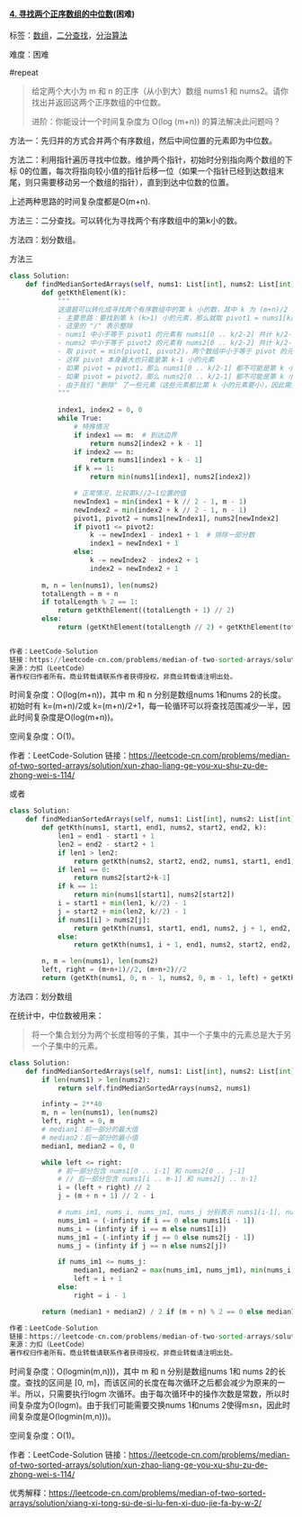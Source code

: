 #### [4. 寻找两个正序数组的中位数](https://leetcode-cn.com/problems/median-of-two-sorted-arrays/)(困难)

标签：[数组](../Topic/数组.md)，[二分查找](../Topic/二分查找.md)，[分治算法](../Topic/分治算法.md)

难度：困难

 #repeat 

> 给定两个大小为 m 和 n 的正序（从小到大）数组 nums1 和 nums2。请你找出并返回这两个正序数组的中位数。
>
> 进阶：你能设计一个时间复杂度为 O(log (m+n)) 的算法解决此问题吗？

方法一：先归并的方式合并两个有序数组，然后中间位置的元素即为中位数。

方法二：利用指针遍历寻找中位数。维护两个指针，初始时分别指向两个数组的下标 0的位置，每次将指向较小值的指针后移一位（如果一个指针已经到达数组末尾，则只需要移动另一个数组的指针），直到到达中位数的位置。

上述两种思路的时间复杂度都是O(m+n).

方法三：二分查找。可以转化为寻找两个有序数组中的第k小的数。

方法四：划分数组。

方法三

```python
class Solution:
    def findMedianSortedArrays(self, nums1: List[int], nums2: List[int]) -> float:
        def getKthElement(k):
            """
            这道题可以转化成寻找两个有序数组中的第 k 小的数，其中 k 为 (m+n)/2 或 (m+n)/2+1。
            - 主要思路：要找到第 k (k>1) 小的元素，那么就取 pivot1 = nums1[k/2-1] 和 pivot2 = nums2[k/2-1] 进行比较
            - 这里的 "/" 表示整除
            - nums1 中小于等于 pivot1 的元素有 nums1[0 .. k/2-2] 共计 k/2-1 个
            - nums2 中小于等于 pivot2 的元素有 nums2[0 .. k/2-2] 共计 k/2-1 个
            - 取 pivot = min(pivot1, pivot2)，两个数组中小于等于 pivot 的元素共计不会超过 (k/2-1) + (k/2-1) <= k-2 个
            - 这样 pivot 本身最大也只能是第 k-1 小的元素
            - 如果 pivot = pivot1，那么 nums1[0 .. k/2-1] 都不可能是第 k 小的元素。把这些元素全部 "删除"，剩下的作为新的 nums1 数组
            - 如果 pivot = pivot2，那么 nums2[0 .. k/2-1] 都不可能是第 k 小的元素。把这些元素全部 "删除"，剩下的作为新的 nums2 数组
            - 由于我们 "删除" 了一些元素（这些元素都比第 k 小的元素要小），因此需要修改 k 的值，减去删除的数的个数
            """
            
            index1, index2 = 0, 0
            while True:
                # 特殊情况
                if index1 == m:  # 到达边界
                    return nums2[index2 + k - 1]
                if index2 == n:
                    return nums1[index1 + k - 1]
                if k == 1:
                    return min(nums1[index1], nums2[index2])

                # 正常情况，比较第k//2−1位置的值
                newIndex1 = min(index1 + k // 2 - 1, m - 1)
                newIndex2 = min(index2 + k // 2 - 1, n - 1)
                pivot1, pivot2 = nums1[newIndex1], nums2[newIndex2]
                if pivot1 <= pivot2:
                    k -= newIndex1 - index1 + 1  # 排除一部分数
                    index1 = newIndex1 + 1
                else:
                    k -= newIndex2 - index2 + 1
                    index2 = newIndex2 + 1
        
        m, n = len(nums1), len(nums2)
        totalLength = m + n
        if totalLength % 2 == 1:
            return getKthElement((totalLength + 1) // 2)
        else:
            return (getKthElement(totalLength // 2) + getKthElement(totalLength // 2 + 1)) / 2


作者：LeetCode-Solution
链接：https://leetcode-cn.com/problems/median-of-two-sorted-arrays/solution/xun-zhao-liang-ge-you-xu-shu-zu-de-zhong-wei-s-114/
来源：力扣（LeetCode）
著作权归作者所有。商业转载请联系作者获得授权，非商业转载请注明出处。
```

时间复杂度：O(log(m+n))，其中 m 和 n 分别是数组nums 1和nums 2的长度。初始时有 k=(m+n)/2或 k=(m+n)/2+1，每一轮循环可以将查找范围减少一半，因此时间复杂度是O(log(m+n))。

空间复杂度：O(1)。

作者：LeetCode-Solution
链接：https://leetcode-cn.com/problems/median-of-two-sorted-arrays/solution/xun-zhao-liang-ge-you-xu-shu-zu-de-zhong-wei-s-114/

或者

```python
class Solution:
    def findMedianSortedArrays(self, nums1: List[int], nums2: List[int]) -> float:
        def getKth(nums1, start1, end1, nums2, start2, end2, k):
            len1 = end1 - start1 + 1
            len2 = end2 - start2 + 1
            if len1 > len2:
                return getKth(nums2, start2, end2, nums1, start1, end1, k)
            if len1 == 0:
                return nums2[start2+k-1]
            if k == 1:
                return min(nums1[start1], nums2[start2])
            i = start1 + min(len1, k//2) - 1
            j = start2 + min(len2, k//2) - 1
            if nums1[i] > nums2[j]:
                return getKth(nums1, start1, end1, nums2, j + 1, end2, k - (j - start2 + 1))
            else:
                return getKth(nums1, i + 1, end1, nums2, start2, end2, k - (i - start1 + 1))

        n, m = len(nums1), len(nums2)
        left, right = (m+n+1)//2, (m+n+2)//2
        return (getKth(nums1, 0, n - 1, nums2, 0, m - 1, left) + getKth(nums1, 0, n - 1, nums2, 0, m - 1, right)) * 0.5
```



方法四：划分数组

在统计中，中位数被用来：

> 将一个集合划分为两个长度相等的子集，其中一个子集中的元素总是大于另一个子集中的元素。

```python
class Solution:
    def findMedianSortedArrays(self, nums1: List[int], nums2: List[int]) -> float:
        if len(nums1) > len(nums2):
            return self.findMedianSortedArrays(nums2, nums1)

        infinty = 2**40
        m, n = len(nums1), len(nums2)
        left, right = 0, m
        # median1：前一部分的最大值
        # median2：后一部分的最小值
        median1, median2 = 0, 0

        while left <= right:
            # 前一部分包含 nums1[0 .. i-1] 和 nums2[0 .. j-1]
            # // 后一部分包含 nums1[i .. m-1] 和 nums2[j .. n-1]
            i = (left + right) // 2
            j = (m + n + 1) // 2 - i

            # nums_im1, nums_i, nums_jm1, nums_j 分别表示 nums1[i-1], nums1[i], nums2[j-1], nums2[j]
            nums_im1 = (-infinty if i == 0 else nums1[i - 1])
            nums_i = (infinty if i == m else nums1[i])
            nums_jm1 = (-infinty if j == 0 else nums2[j - 1])
            nums_j = (infinty if j == n else nums2[j])

            if nums_im1 <= nums_j:
                median1, median2 = max(nums_im1, nums_jm1), min(nums_i, nums_j)
                left = i + 1
            else:
                right = i - 1

        return (median1 + median2) / 2 if (m + n) % 2 == 0 else median1

作者：LeetCode-Solution
链接：https://leetcode-cn.com/problems/median-of-two-sorted-arrays/solution/xun-zhao-liang-ge-you-xu-shu-zu-de-zhong-wei-s-114/
来源：力扣（LeetCode）
著作权归作者所有。商业转载请联系作者获得授权，非商业转载请注明出处。
```

时间复杂度：O(logmin(m,n)))，其中 m 和 n 分别是数组nums 1和 nums 2的长度。查找的区间是 [0, m]，而该区间的长度在每次循环之后都会减少为原来的一半。所以，只需要执行logm 次循环。由于每次循环中的操作次数是常数，所以时间复杂度为O(logm)。由于我们可能需要交换nums 1和nums 2使得m≤n，因此时间复杂度是O(logmin(m,n)))。

空间复杂度：O(1)。

作者：LeetCode-Solution
链接：https://leetcode-cn.com/problems/median-of-two-sorted-arrays/solution/xun-zhao-liang-ge-you-xu-shu-zu-de-zhong-wei-s-114/

优秀解释：https://leetcode-cn.com/problems/median-of-two-sorted-arrays/solution/xiang-xi-tong-su-de-si-lu-fen-xi-duo-jie-fa-by-w-2/

